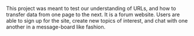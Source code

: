 This project was meant to test our understanding of URLs, and how to transfer data from one page to the next. It is a forum website.
Users are able to sign up for the site, create new topics of interest, and chat with one another in a message-board like fashion.
